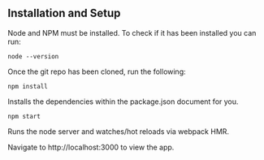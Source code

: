 ## Installation and Setup

Node and NPM must be installed.
To check if it has been installed you can run:
```
node --version
```

Once the git repo has been cloned, run the following:

```
npm install
```
Installs the dependencies within the package.json document for you.

```
npm start
```

Runs the node server and watches/hot reloads via webpack HMR.

Navigate to http://localhost:3000 to view the app.